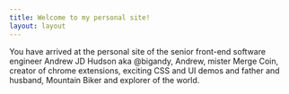 ```yaml
---
title: Welcome to my personal site!
layout: layout
---
```


You have arrived at the personal site of the senior front-end software engineer Andrew JD Hudson aka @bigandy, Andrew, mister Merge Coin, creator of chrome extensions, exciting CSS and UI demos and father and husband, Mountain Biker and explorer of the world.
